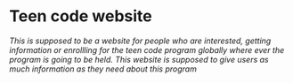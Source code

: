 # Teen code website
*This is supposed to be a website for people who are interested, getting information or enrollling for the teen code program globally where ever the program is going to be held.*
*This website is supposed to give users as much information as they need about this program*
